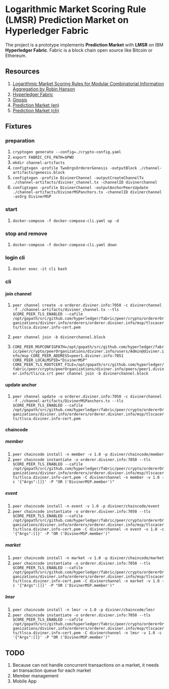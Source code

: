 # Logarithmic Market Scoring Rule (LMSR) Prediction Market on Hyperledger Fabric

The project is a prototype implements **Prediction Market** with **LMSR** on IBM **Hyperledger Fabric**. Fabric is a block chain open source like Bitcoin or Ethereum.

## Resources
1. [Logarithmic Market Scoring Rules for Modular Combinatorial Information Aggregation by Robin Hanson](http://mason.gmu.edu/~rhanson/mktscore.pdf)
2. [Hyperledger Fabric](https://hyperledger-fabric.readthedocs.io/en/release/)
3. [Gnosis](https://gnosis.pm/)
4. [Prediction Market (en)](https://en.wikipedia.org/wiki/Prediction_market)
5. [Prediction Market (ch)](https://zh.wikipedia.org/wiki/%E9%A2%84%E6%B5%8B%E5%B8%82%E5%9C%BA)

## Fixtures

### preparation
1. `cryptogen generate --config=./crypto-config.yaml`
2. `export FABRIC_CFG_PATH=$PWD`
3. `mkdir channel-artifacts`
4. `configtxgen -profile TwoOrgsOrdererGenesis -outputBlock ./channel-artifacts/genesis.block`
5. `configtxgen -profile DivinerChannel -outputCreateChannelTx ./channel-artifacts/diviner_channel.tx -channelID divinerchannel`
6. `configtxgen -profile DivinerChannel -outputAnchorPeersUpdate ./channel-artifacts/DivinerMSPanchors.tx -channelID divinerchannel -asOrg DivinerMSP`

### start
1. `docker-compose -f docker-compose-cli.yaml up -d`

### stop and remove
1. `docker-compose -f docker-compose-cli.yaml down`

### login cli
1. `docker exec -it cli bash`

### cli
#### join channel
1. `peer channel create -o orderer.diviner.info:7050 -c divinerchannel -f ./channel-artifacts/diviner_channel.tx --tls $CORE_PEER_TLS_ENABLED --cafile /opt/gopath/src/github.com/hyperledger/fabric/peer/crypto/ordererOrganizations/diviner.info/orderers/orderer.diviner.info/msp/tlscacerts/tlsca.diviner.info-cert.pem`
2. `peer channel join -b divinerchannel.block`

3. `CORE_PEER_MSPCONFIGPATH=/opt/gopath/src/github.com/hyperledger/fabric/peer/crypto/peerOrganizations/diviner.info/users/Admin@diviner.info/msp CORE_PEER_ADDRESS=peer1.diviner.info:7051 CORE_PEER_LOCALMSPID="DivinerMSP" CORE_PEER_TLS_ROOTCERT_FILE=/opt/gopath/src/github.com/hyperledger/fabric/peer/crypto/peerOrganizations/diviner.info/peers/peer1.diviner.info/tls/ca.crt peer channel join -b divinerchannel.block`

#### update anchor
1. `peer channel update -o orderer.diviner.info:7050 -c divinerchannel -f ./channel-artifacts/DivinerMSPanchors.tx --tls $CORE_PEER_TLS_ENABLED --cafile /opt/gopath/src/github.com/hyperledger/fabric/peer/crypto/ordererOrganizations/diviner.info/orderers/orderer.diviner.info/msp/tlscacerts/tlsca.diviner.info-cert.pem`

#### chaincode
##### member
1. `peer chaincode install -n member -v 1.0 -p diviner/chaincode/member`
2. `peer chaincode instantiate -o orderer.diviner.info:7050 --tls $CORE_PEER_TLS_ENABLED --cafile /opt/gopath/src/github.com/hyperledger/fabric/peer/crypto/ordererOrganizations/diviner.info/orderers/orderer.diviner.info/msp/tlscacerts/tlsca.diviner.info-cert.pem -C divinerchannel -n member -v 1.0 -c '{"Args":[]}' -P "OR ('DivinerMSP.member')"`

##### event
1. `peer chaincode install -n event -v 1.0 -p diviner/chaincode/event`
2. `peer chaincode instantiate -o orderer.diviner.info:7050 --tls $CORE_PEER_TLS_ENABLED --cafile /opt/gopath/src/github.com/hyperledger/fabric/peer/crypto/ordererOrganizations/diviner.info/orderers/orderer.diviner.info/msp/tlscacerts/tlsca.diviner.info-cert.pem -C divinerchannel -n event -v 1.0 -c '{"Args":[]}' -P "OR ('DivinerMSP.member')"`

##### market
1. `peer chaincode install -n market -v 1.0 -p diviner/chaincode/market`
2. `peer chaincode instantiate -o orderer.diviner.info:7050 --tls $CORE_PEER_TLS_ENABLED --cafile /opt/gopath/src/github.com/hyperledger/fabric/peer/crypto/ordererOrganizations/diviner.info/orderers/orderer.diviner.info/msp/tlscacerts/tlsca.diviner.info-cert.pem -C divinerchannel -n market -v 1.0 -c '{"Args":[]}' -P "OR ('DivinerMSP.member')"`

##### lmsr
1. `peer chaincode install -n lmsr -v 1.0 -p diviner/chaincode/lmsr`
2. `peer chaincode instantiate -o orderer.diviner.info:7050 --tls $CORE_PEER_TLS_ENABLED --cafile /opt/gopath/src/github.com/hyperledger/fabric/peer/crypto/ordererOrganizations/diviner.info/orderers/orderer.diviner.info/msp/tlscacerts/tlsca.diviner.info-cert.pem -C divinerchannel -n lmsr -v 1.0 -c '{"Args":[]}' -P "OR ('DivinerMSP.member')"`

## TODO
1. Because can not handle concurrent transactions on a market, it needs an transaction queue for each market
2. Member management
3. Mobile App
